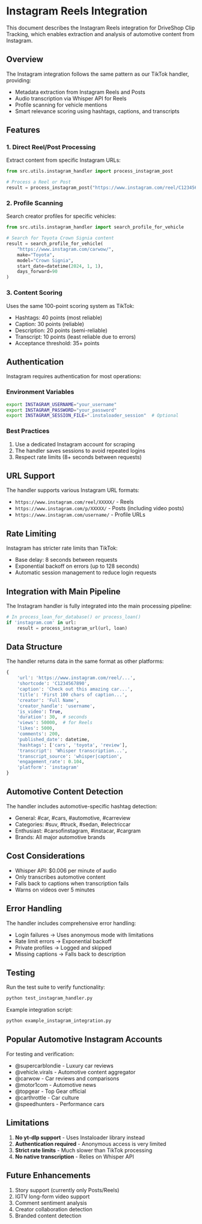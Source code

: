 # Instagram Reels Integration

This document describes the Instagram Reels integration for DriveShop Clip Tracking, which enables extraction and analysis of automotive content from Instagram.

## Overview

The Instagram integration follows the same pattern as our TikTok handler, providing:
- Metadata extraction from Instagram Reels and Posts
- Audio transcription via Whisper API for Reels
- Profile scanning for vehicle mentions
- Smart relevance scoring using hashtags, captions, and transcripts

## Features

### 1. Direct Reel/Post Processing
Extract content from specific Instagram URLs:
```python
from src.utils.instagram_handler import process_instagram_post

# Process a Reel or Post
result = process_instagram_post("https://www.instagram.com/reel/C1234567890/")
```

### 2. Profile Scanning
Search creator profiles for specific vehicles:
```python
from src.utils.instagram_handler import search_profile_for_vehicle

# Search for Toyota Crown Signia content
result = search_profile_for_vehicle(
    "https://www.instagram.com/carwow/",
    make="Toyota",
    model="Crown Signia",
    start_date=datetime(2024, 1, 1),
    days_forward=90
)
```

### 3. Content Scoring
Uses the same 100-point scoring system as TikTok:
- Hashtags: 40 points (most reliable)
- Caption: 30 points (reliable)
- Description: 20 points (semi-reliable)
- Transcript: 10 points (least reliable due to errors)
- Acceptance threshold: 35+ points

## Authentication

Instagram requires authentication for most operations:

### Environment Variables
```bash
export INSTAGRAM_USERNAME="your_username"
export INSTAGRAM_PASSWORD="your_password"
export INSTAGRAM_SESSION_FILE=".instaloader_session"  # Optional
```

### Best Practices
1. Use a dedicated Instagram account for scraping
2. The handler saves sessions to avoid repeated logins
3. Respect rate limits (8+ seconds between requests)

## URL Support

The handler supports various Instagram URL formats:
- `https://www.instagram.com/reel/XXXXX/` - Reels
- `https://www.instagram.com/p/XXXXX/` - Posts (including video posts)
- `https://www.instagram.com/username/` - Profile URLs

## Rate Limiting

Instagram has stricter rate limits than TikTok:
- Base delay: 8 seconds between requests
- Exponential backoff on errors (up to 128 seconds)
- Automatic session management to reduce login requests

## Integration with Main Pipeline

The Instagram handler is fully integrated into the main processing pipeline:

```python
# In process_loan_for_database() or process_loan()
if 'instagram.com' in url:
    result = process_instagram_url(url, loan)
```

## Data Structure

The handler returns data in the same format as other platforms:
```python
{
    'url': 'https://www.instagram.com/reel/...',
    'shortcode': 'C1234567890',
    'caption': 'Check out this amazing car...',
    'title': 'First 100 chars of caption...',
    'creator': 'Full Name',
    'creator_handle': 'username',
    'is_video': True,
    'duration': 30,  # seconds
    'views': 50000,  # for Reels
    'likes': 5000,
    'comments': 200,
    'published_date': datetime,
    'hashtags': ['cars', 'toyota', 'review'],
    'transcript': 'Whisper transcription...',
    'transcript_source': 'whisper|caption',
    'engagement_rate': 0.104,
    'platform': 'instagram'
}
```

## Automotive Content Detection

The handler includes automotive-specific hashtag detection:
- General: #car, #cars, #automotive, #carreview
- Categories: #suv, #truck, #sedan, #electriccar
- Enthusiast: #carsofinstagram, #instacar, #cargram
- Brands: All major automotive brands

## Cost Considerations

- Whisper API: $0.006 per minute of audio
- Only transcribes automotive content
- Falls back to captions when transcription fails
- Warns on videos over 5 minutes

## Error Handling

The handler includes comprehensive error handling:
- Login failures → Uses anonymous mode with limitations
- Rate limit errors → Exponential backoff
- Private profiles → Logged and skipped
- Missing captions → Falls back to description

## Testing

Run the test suite to verify functionality:
```bash
python test_instagram_handler.py
```

Example integration script:
```bash
python example_instagram_integration.py
```

## Popular Automotive Instagram Accounts

For testing and verification:
- @supercarblondie - Luxury car reviews
- @vehicle.virals - Automotive content aggregator
- @carwow - Car reviews and comparisons
- @motor1com - Automotive news
- @topgear - Top Gear official
- @carthrottle - Car culture
- @speedhunters - Performance cars

## Limitations

1. **No yt-dlp support** - Uses Instaloader library instead
2. **Authentication required** - Anonymous access is very limited
3. **Strict rate limits** - Much slower than TikTok processing
4. **No native transcription** - Relies on Whisper API

## Future Enhancements

1. Story support (currently only Posts/Reels)
2. IGTV long-form video support
3. Comment sentiment analysis
4. Creator collaboration detection
5. Branded content detection